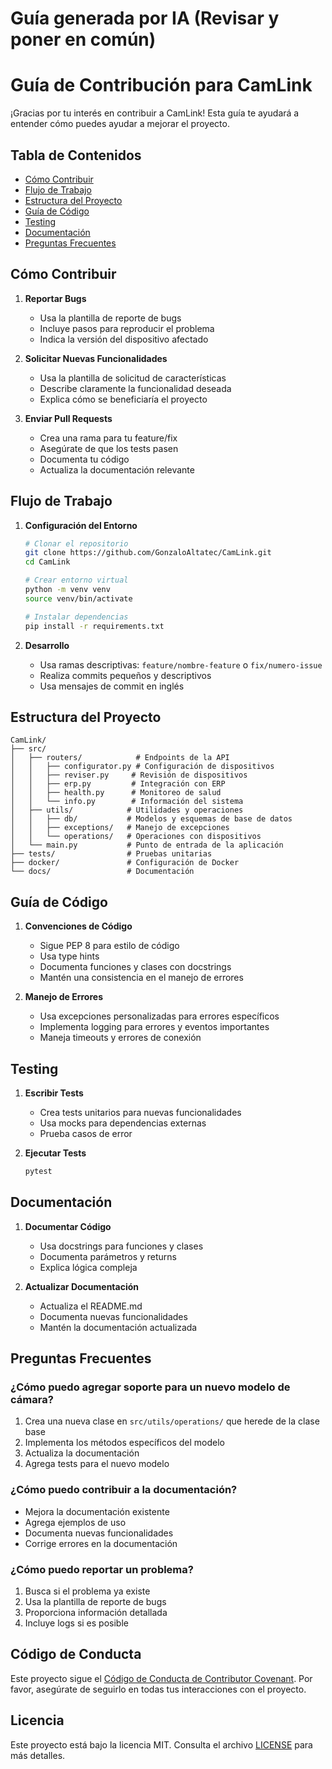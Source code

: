 # Guía generada por IA (Revisar y poner en común)

# Guía de Contribución para CamLink

¡Gracias por tu interés en contribuir a CamLink! Esta guía te ayudará a entender cómo puedes ayudar a mejorar el proyecto.

## Tabla de Contenidos
- [Cómo Contribuir](#cómo-contribuir)
- [Flujo de Trabajo](#flujo-de-trabajo)
- [Estructura del Proyecto](#estructura-del-proyecto)
- [Guía de Código](#guía-de-código)
- [Testing](#testing)
- [Documentación](#documentación)
- [Preguntas Frecuentes](#preguntas-frecuentes)

## Cómo Contribuir

1. **Reportar Bugs**
   - Usa la plantilla de reporte de bugs
   - Incluye pasos para reproducir el problema
   - Indica la versión del dispositivo afectado

2. **Solicitar Nuevas Funcionalidades**
   - Usa la plantilla de solicitud de características
   - Describe claramente la funcionalidad deseada
   - Explica cómo se beneficiaría el proyecto

3. **Enviar Pull Requests**
   - Crea una rama para tu feature/fix
   - Asegúrate de que los tests pasen
   - Documenta tu código
   - Actualiza la documentación relevante

## Flujo de Trabajo

1. **Configuración del Entorno**
   ```bash
   # Clonar el repositorio
   git clone https://github.com/GonzaloAltatec/CamLink.git
   cd CamLink

   # Crear entorno virtual
   python -m venv venv
   source venv/bin/activate
   
   # Instalar dependencias
   pip install -r requirements.txt
   ```

2. **Desarrollo**
   - Usa ramas descriptivas: `feature/nombre-feature` o `fix/numero-issue`
   - Realiza commits pequeños y descriptivos
   - Usa mensajes de commit en inglés

## Estructura del Proyecto

```
CamLink/
├── src/
│   ├── routers/            # Endpoints de la API
│   │   ├── configurator.py # Configuración de dispositivos
│   │   ├── reviser.py     # Revisión de dispositivos
│   │   ├── erp.py         # Integración con ERP
│   │   ├── health.py      # Monitoreo de salud
│   │   └── info.py        # Información del sistema
│   ├── utils/            # Utilidades y operaciones
│   │   ├── db/           # Modelos y esquemas de base de datos
│   │   ├── exceptions/   # Manejo de excepciones
│   │   └── operations/   # Operaciones con dispositivos
│   └── main.py           # Punto de entrada de la aplicación
├── tests/                # Pruebas unitarias
├── docker/               # Configuración de Docker
└── docs/                 # Documentación
```

## Guía de Código

1. **Convenciones de Código**
   - Sigue PEP 8 para estilo de código
   - Usa type hints
   - Documenta funciones y clases con docstrings
   - Mantén una consistencia en el manejo de errores

2. **Manejo de Errores**
   - Usa excepciones personalizadas para errores específicos
   - Implementa logging para errores y eventos importantes
   - Maneja timeouts y errores de conexión

## Testing

1. **Escribir Tests**
   - Crea tests unitarios para nuevas funcionalidades
   - Usa mocks para dependencias externas
   - Prueba casos de error

2. **Ejecutar Tests**
   ```bash
   pytest
   ```

## Documentación

1. **Documentar Código**
   - Usa docstrings para funciones y clases
   - Documenta parámetros y returns
   - Explica lógica compleja

2. **Actualizar Documentación**
   - Actualiza el README.md
   - Documenta nuevas funcionalidades
   - Mantén la documentación actualizada

## Preguntas Frecuentes

### ¿Cómo puedo agregar soporte para un nuevo modelo de cámara?
1. Crea una nueva clase en `src/utils/operations/` que herede de la clase base
2. Implementa los métodos específicos del modelo
3. Actualiza la documentación
4. Agrega tests para el nuevo modelo

### ¿Cómo puedo contribuir a la documentación?
- Mejora la documentación existente
- Agrega ejemplos de uso
- Documenta nuevas funcionalidades
- Corrige errores en la documentación

### ¿Cómo puedo reportar un problema?
1. Busca si el problema ya existe
2. Usa la plantilla de reporte de bugs
3. Proporciona información detallada
4. Incluye logs si es posible

## Código de Conducta

Este proyecto sigue el [Código de Conducta de Contributor Covenant](CODE_OF_CONDUCT.md). Por favor, asegúrate de seguirlo en todas tus interacciones con el proyecto.

## Licencia

Este proyecto está bajo la licencia MIT. Consulta el archivo [LICENSE](LICENSE) para más detalles.
